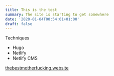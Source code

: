```yaml
---
title: This is the test
summary: The site is starting to get somewhere
date: '2020-01-04T00:54:01+01:00'
draft: false
---
```

Techniques

* Hugo
* Netlify
* Netlify CMS

[thebestmotherfucking.website](https://thebestmotherfucking.website/)
